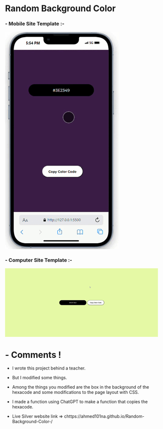 ﻿# Random Background Color

### - Mobile Site Template :-

![Mobile Site Template](/img/Mobile%20Site%20Template.gif)

### - Computer Site Template :-

![Mobile Site Template](/img/Computer%20Site%20Template%20.gif)

# - Comments !

- I wrote this project behind a teacher.

- But I modified some things.

- Among the things you modified are the box in the background of the hexacode and some modifications to the page layout with CSS.

- I made a function using ChatGPT to make a function that copies the hexacode.

- Live Silver website link => chttps://ahmed101na.github.io/Random-Background-Color-/
